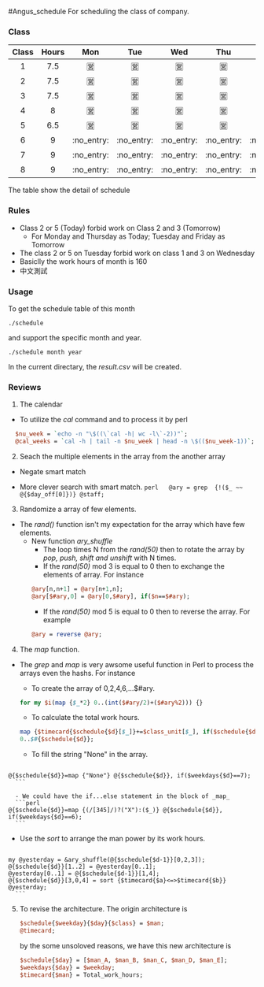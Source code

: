 #Angus\_schedule
For scheduling the class of company.
### Class
|Class | Hours | Mon | Tue | Wed | Thu | Fri | Sat |
| :---: | :---: | :---: | :---: | :---: | :---: |:---: | :---: |
| 1 | 7.5 | :u55b6: | :u55b6: | :u55b6: | :u55b6: | :u55b6: | :u7981: |
| 2 | 7.5 | :u55b6: | :u55b6: | :u55b6: | :u55b6: | :u55b6: | :u7981: |
| 3 | 7.5 | :u55b6: | :u55b6: | :u55b6: | :u55b6: | :u55b6: | :u7981: |
| 4 | 8 | :u55b6: | :u55b6: | :u55b6: | :u55b6: | :u55b6: | :u7981: |
| 5 | 6.5 | :u55b6: | :u55b6: | :u55b6: | :u55b6: | :u55b6: | :u7981: |
| 6 | 9 | :no\_entry: |:no\_entry: |:no\_entry: |:no\_entry: |:no\_entry: | :u55b6: |
| 7 | 9 | :no\_entry: |:no\_entry: |:no\_entry: |:no\_entry: |:no\_entry: | :u55b6: |
| 8 | 9 | :no\_entry: |:no\_entry: |:no\_entry: |:no\_entry: |:no\_entry: | :u55b6: |

The table show the detail of schedule

### Rules
* Class 2 or 5 (Today) forbid work on Class 2 and 3 (Tomorrow)
  - For Monday and Thursday as Today; Tuesday and Friday as Tomorrow
* The class 2 or 5 on Tuesday forbid work on class 1 and 3 on Wednesday
* Basiclly the work hours of month is 160
* 中文測試

### Usage
To get the schedule table of this month
```shell
./schedule
```
and support the specific month and year.
```shell
./schedule month year
```
In the current directary, the *result.csv* will be created.


### Reviews

1. The calendar 
  * To utilize the _cal_ command and to process it by perl
  ```perl
    $nu_week = `echo -n "\$((\`cal -h| wc -l\`-2))"`;
    @cal_weeks = `cal -h | tail -n $nu_week | head -n \$(($nu_week-1))`;
  ```

2. Seach the multiple elements in the array from the another array
  * Negate smart match
   - More clever search with smart match.
    ```perl  
    @ary = grep  {!($_ ~~ @{$day_off[0]})} @staff;
    ```

3. Randomize a array of few elements.
  * The *rand()* function isn't my expectation for the array which have few elements.
    - New function *ary_shuffle* 
      * The loop times N from the *rand(50)* then to rotate the array by _pop, push, shift and unshift_ 
      with N times.
      * If the *rand(50)* mod 3 is equal to 0 then to exchange the elements of array. For instance
      ```perl
      @ary[n,n+1] = @ary[n+1,n];
      @ary[$#ary,0] = @ary[0,$#ary], if($n==$#ary);
      ```
      * If the *rand(50)* mod 5 is equal to 0 then to reverse the array. For example
      ```perl
      @ary = reverse @ary;
      ```

4. The _map_ function.

  *  The _grep_ and _map_ is very awsome useful function in Perl to process the arrays even the hashs.
    For instance

      - To create the array of 0,2,4,6,...$#ary.
      ```perl
	  for my $i(map {$_*2} 0..(int($#ary/2)+($#ary%2))) {}
      ```

      - To calculate the total work hours.
      ```perl
	  map {$timecard{$schedule{$d}[$_]}+=$class_unit[$_], if($schedule{$d}[$_]!~/^\d/)} 
	  0..$#{$schedule{$d}};
      ```

      - To fill the string "None" in the array.
      ```perl
	@{$schedule{$d}}=map {"None"} @{$schedule{$d}}, if($weekdays{$d}==7);
      ```

      - We could have the if...else statement in the block of _map_
      ```perl
	@{$schedule{$d}}=map {(/[345]/)?("X"):($_)} @{$schedule{$d}}, if($weekdays{$d}==6);
      ```

  *  Use the _sort_ to arrange the man power by its work hours.
      ```perl
	my @yesterday = &ary_shuffle(@{$schedule{$d-1}}[0,2,3]);
	@{$schedule{$d}}[1..2] = @yesterday[0..1]; 
	@yesterday[0..1] = @{$schedule{$d-1}}[1,4];
	@{$schedule{$d}}[3,0,4] = sort {$timecard{$a}<=>$timecard{$b}} @yesterday;
      ```
5.  To revise the architecture. The origin architecture is
    ```perl
    $schedule{$weekday}{$day}{$class} = $man;
    @timecard;
    ```
    by the some unsoloved reasons, we have this new architecture is

    ```perl
    $schedule{$day} = [$man_A, $man_B, $man_C, $man_D, $man_E];
    $weekdays{$day} = $weekday;
    $timecard{$man} = Total_work_hours;
    ```
